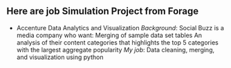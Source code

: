 ## Here are job Simulation Project from Forage
* Accenture Data Analytics and Visualization
  *Background*:
  Social Buzz is a media company who want:
  Merging of sample data set tables
  An analysis of their content categories that highlights the top 5 categories with the largest aggregate popularity
  *My job*:
  Data cleaning, merging, and visualization using python
